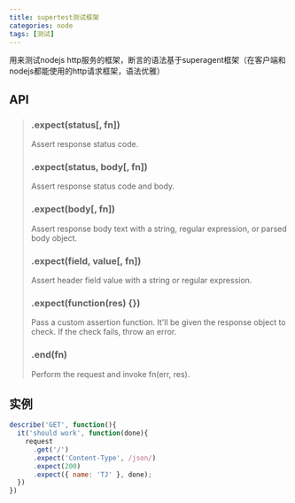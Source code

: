 ```yaml
---
title: supertest测试框架
categories: node
tags: [测试]
---
```


用来测试nodejs http服务的框架，断言的语法基于superagent框架（在客户端和nodejs都能使用的http请求框架，语法优雅）

## API

> ### .expect(status[, fn])
>
> Assert response status code.
>
> ### .expect(status, body[, fn])
>
> Assert response status code and body.
>
> ### .expect(body[, fn])
>
> Assert response body text with a string, regular expression, or parsed body object.
>
> ### .expect(field, value[, fn])
>
> Assert header field value with a string or regular expression.
>
> ### .expect(function(res) {})
>
> Pass a custom assertion function. It'll be given the response object to check. If the check fails, throw an error.
>
> ### .end(fn)
>
> Perform the request and invoke fn(err, res).

## 实例

```javascript
describe('GET', function(){
  it('should work', function(done){
    request
      .get('/')
	  .expect('Content-Type', /json/)
      .expect(200)
      .expect({ name: 'TJ' }, done);
  })
})
```

